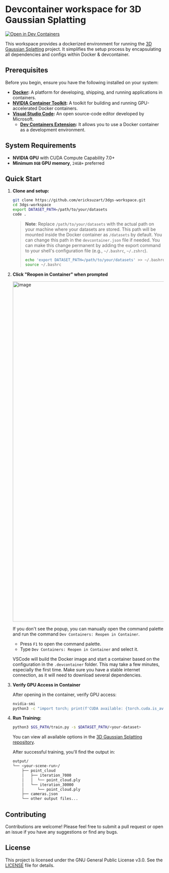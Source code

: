 # Devcontainer workspace for 3D Gaussian Splatting

[![Open in Dev Containers](https://img.shields.io/static/v1?label=Dev%20Containers&message=Open&color=blue&logo=visualstudiocode)](https://vscode.dev/redirect?url=vscode://ms-vscode-remote.remote-containers/cloneInVolume?url=https://github.com/ericksuzart/3dgs-workspace)

This workspace provides a dockerized environment for running the [3D Gaussian Splatting](https://github.com/graphdeco-inria/gaussian-splatting) project. It simplifies the setup process by encapsulating all dependencies and configs within Docker & devcontainer.

## Prerequisites

Before you begin, ensure you have the following installed on your system:

- **[Docker](https://www.docker.com/get-started):** A platform for developing, shipping, and running applications in containers.
- **[NVIDIA Container Toolkit](https://docs.nvidia.com/datacenter/cloud-native/container-toolkit/latest/install-guide.html):** A toolkit for building and running GPU-accelerated Docker containers.
- **[Visual Studio Code](https://code.visualstudio.com/):** An open source-code editor developed by Microsoft.
  - **[Dev Containers Extension](https://marketplace.visualstudio.com/items?itemName=ms-vscode-remote.remote-containers):** It allows you to use a Docker container as a development environment.

## System Requirements

- **NVIDIA GPU** with CUDA Compute Capability 7.0+
- **Minimum `8GB` GPU memory**, `24GB+` preferred

## Quick Start

1. **Clone and setup:**

   ```bash
   git clone https://github.com/ericksuzart/3dgs-workspace.git
   cd 3dgs-workspace
   export DATASET_PATH=/path/to/your/datasets
   code .
    ```

    > **Note**: Replace `/path/to/your/datasets` with the actual path on your machine where your datasets are stored. This path will be mounted inside the Docker container as `/datasets` by default. You can change this path in the `devcontainer.json` file if needed. You can make this change permanent by adding the export command to your shell's configuration file (e.g., `~/.bashrc`, `~/.zshrc`).
    >
    > ```bash
    > echo 'export DATASET_PATH=/path/to/your/datasets' >> ~/.bashrc
    > source ~/.bashrc
    > ```

2. **Click "Reopen in Container" when prompted**

    <img width="1920" height="1080" alt="image" src="https://github.com/user-attachments/assets/c516eb43-6d14-48f7-855e-c0859720e62d" />

    If you don't see the popup, you can manually open the command palette and run the command `Dev Containers: Reopen in Container`.
    - Press `F1` to open the command palette.
    - Type `Dev Containers: Reopen in Container` and select it.

    VSCode will build the Docker image and start a container based on the configuration in the `.devcontainer` folder. This may take a few minutes, especially the first time. Make sure you have a stable internet connection, as it will need to download several dependencies.

3. **Verify GPU Access in Container**

    After opening in the container, verify GPU access:

    ```bash
    nvidia-smi
    python3 -c "import torch; print(f'CUDA available: {torch.cuda.is_available()}')"
    ```

4. **Run Training:**

   ```bash
   python3 $GS_PATH/train.py -s $DATASET_PATH/<your-dataset>
   ```

    You can view all available options in the [3D Gaussian Splatting repository](https://github.com/graphdeco-inria/gaussian-splatting).

    After successful training, you'll find the output in:

    ```bash
    output/
    └── <your-scene-run>/
        ├── point_cloud
        │   ├── iteration_7000
        │   │  └── point_cloud.ply
        │   └── iteration_30000
        │      └── point_cloud.ply
        ├── cameras.json
        └── other output files...
    ```

## Contributing

Contributions are welcome! Please feel free to submit a pull request or open an issue if you have any suggestions or find any bugs.

## License

This project is licensed under the GNU General Public License v3.0. See the [LICENSE](LICENSE) file for details.
